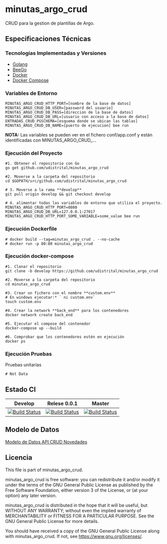 # minutas_argo_crud


CRUD para la gestion de plantillas de Argo.


## Especificaciones Técnicas

### Tecnologías Implementadas y Versiones
* [Golang](https://github.com/udistrital/introduccion_oas/blob/master/instalacion_de_herramientas/golang.md)
* [BeeGo](https://github.com/udistrital/introduccion_oas/blob/master/instalacion_de_herramientas/beego.md)
* [Docker](https://docs.docker.com/engine/install/ubuntu/)
* [Docker Compose](https://docs.docker.com/compose/)

### Variables de Entorno
```shell
MINUTAS_ARGO_CRUD_HTTP_PORT=[nombre de la base de datos]
MINUTAS_ARGO_CRUD_DB_USER=[password del usuario]
MINUTAS_ARGO_CRUD_DB_PASS=[direccion de la base de datos]
MINUTAS_ARGO_CRUD_DB_URL=[usuario con acceso a la base de datos]
ENTRADAS_CRUD_PGSCHEMA=[esquema donde se ubican las tablas]
MINUTAS_ARGO_CRUD_DB_NAME=[puerto de ejecucion] bee run
```

**NOTA:** Las variables se pueden ver en el fichero conf/app.conf y están identificadas con MINUTAS_ARGO_CRUD_...

### Ejecución del Proyecto
```shell
#1. Obtener el repositorio con Go
go get github.com/udistrital/minutas_argo_crud

#2. Moverse a la carpeta del repositorio
cd $GOPATH/src/github.com/udistrital/minutas_argo_crud

# 3. Moverse a la rama **develop**
git pull origin develop && git checkout develop

# 4. alimentar todas las variables de entorno que utiliza el proyecto.
MINUTAS_ARGO_CRUD_HTTP_PORT=8080 MINUTAS_ARGO_CRUD_DB_URL=127.0.0.1:27017 MINUTAS_ARGO_CRUD_HTTP_PORT_SOME_VARIABLE=some_value bee run
```
### Ejecución Dockerfile
```shell
# docker build --tag=minutas_argo_crud . --no-cache
# docker run -p 80:80 minutas_argo_crud
```


### Ejecución docker-compose
```shell
#1. Clonar el repositorio
git clone -b develop https://github.com/udistrital/minutas_argo_crud

#2. Moverse a la carpeta del repositorio
cd minutas_argo_crud

#3. Crear un fichero con el nombre **custom.env**
# En windows ejecutar:* ` ni custom.env`
touch custom.env

#4. Crear la network **back_end** para los contenedores
docker network create back_end

#5. Ejecutar el compose del contenedor
docker-compose up --build

#6. Comprobar que los contenedores estén en ejecución
docker ps
```

### Ejecución Pruebas

Pruebas unitarias
```shell
# Not Data
```
## Estado CI

| Develop | Relese 0.0.1 | Master |
| -- | -- | -- |
| [![Build Status](https://hubci.portaloas.udistrital.edu.co/api/badges/udistrital/minutas_argo_crud/status.svg?ref=refs/heads/develop)](https://hubci.portaloas.udistrital.edu.co/udistrital/minutas_argo_crud) | [![Build Status](https://hubci.portaloas.udistrital.edu.co/api/badges/udistrital/minutas_argo_crud/status.svg?ref=refs/heads/release/0.0.1)](https://hubci.portaloas.udistrital.edu.co/udistrital/minutas_argo_crud) | [![Build Status](https://hubci.portaloas.udistrital.edu.co/api/badges/udistrital/minutas_argo_crud/status.svg)](https://hubci.portaloas.udistrital.edu.co/udistrital/minutas_argo_crud) |

## Modelo de Datos
[Modelo de Datos API CRUD Novedades](modelo.png)

## Licencia

This file is part of minutas_argo_crud.

minutas_argo_crud is free software: you can redistribute it and/or modify it under the terms of the GNU General Public License as published by the Free Software Foundation, either version 3 of the License, or (at your option) any later version.

minutas_argo_crud is distributed in the hope that it will be useful, but WITHOUT ANY WARRANTY; without even the implied warranty of MERCHANTABILITY or FITNESS FOR A PARTICULAR PURPOSE. See the GNU General Public License for more details.

You should have received a copy of the GNU General Public License along with minutas_argo_crud. If not, see https://www.gnu.org/licenses/.
